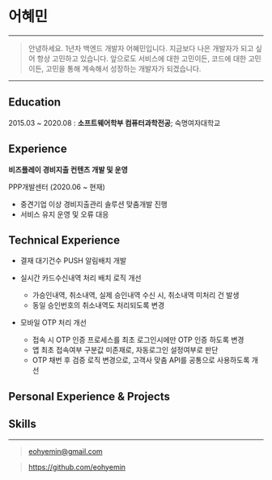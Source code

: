 어혜민
============

----

>  안녕하세요. 1년차 백엔드 개발자 어혜민입니다.
>  지금보다 나은 개발자가 되고 싶어 항상 고민하고 있습니다. 앞으로도 서비스에 대한 고민이든, 코드에 대한 고민이든, 고민을 통해 계속해서 성장하는 개발자가 되겠습니다.

----

Education
---------

2015.03 ~ 2020.08
:   **소프트웨어학부 컴퓨터과학전공**; 숙명여자대학교

Experience
----------

**비즈플레이 경비지출 컨텐츠 개발 및 운영**

PPP개발센터 (2020.06 ~ 현재)

* 중견기업 이상 경비지출관리 솔루션 맞춤개발 진행
* 서비스 유지 운영 및 오류 대응

Technical Experience
--------------------

* 결재 대기건수 PUSH 알림배치 개발

* 실시간 카드수신내역 처리 배치 로직 개선
  * 가승인내역, 취소내역, 실제 승인내역 수신 시, 취소내역 미처리 건 발생
  * 동일 승인번호의 취소내역도 처리되도록 변경

* 모바일 OTP 처리 개선
  * 접속 시 OTP 인증 프로세스를 최초 로그인시에만 OTP 인증 하도록 변경
  * 앱 최초 접속여부 구분값 미존재로, 자동로그인 설정여부로 판단
  * OTP 채번 후 검증 로직 변경으로, 고객사 맞춤 API를 공통으로 사용하도록 개선

Personal Experience & Projects
----------------------------------------


Skills
----------------------------------------

----

> <eohyemin@gmail.com> 

> <https://github.com/eohyemin>
